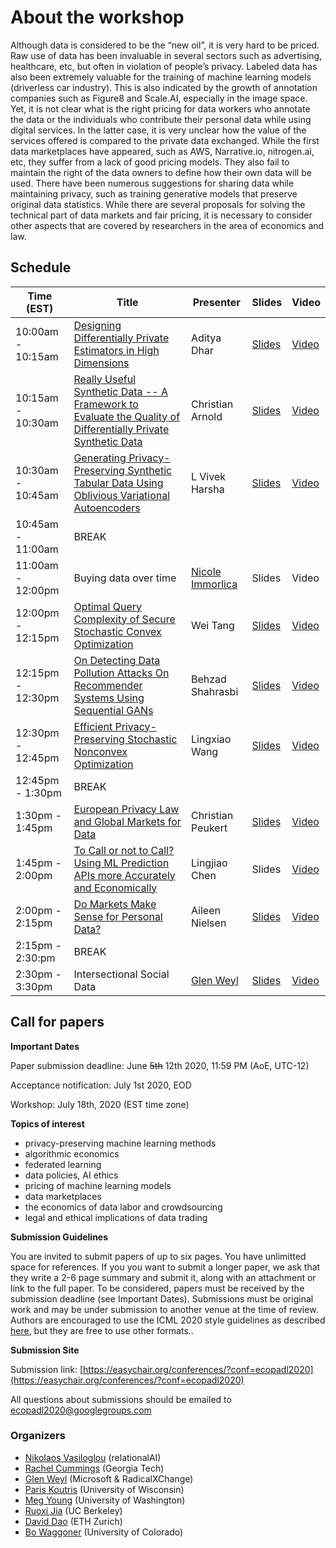 
# About the workshop #

Although data is considered to be the “new oil”, it is very hard to be priced. Raw use of data has been invaluable in several sectors such as advertising, healthcare, etc, but often in violation of people’s privacy. Labeled data has also been extremely valuable for the training of machine learning models (driverless car industry). This is also indicated by the growth of annotation companies such as Figure8 and Scale.AI, especially in the image space. Yet, it is not clear what is the right pricing for data workers who annotate the data or the individuals who contribute their personal data while using digital services. In the latter case, it is very unclear how the value of the services offered is compared to the private data exchanged.  While the first data marketplaces have appeared, such as AWS, Narrative.io, nitrogen.ai, etc, they suffer from a lack of good pricing models. They also fail to maintain the right of the data owners to define how their own data will be used. There have been numerous suggestions for sharing data while maintaining privacy, such as training generative models that preserve original data statistics.
While there are several proposals for solving the technical part of data markets and fair pricing, it is necessary to consider other aspects that are covered by researchers in the area of economics and law. 

## Schedule ##

Time (EST)  | Title  | Presenter | Slides | Video |
----------- | ------ | --------- | ------ | ----- |
10:00am - 10:15am | [Designing Differentially Private Estimators in High Dimensions](https://drive.google.com/file/d/1cQhjxk96e0erVyo1ofOHDzpeh1OTgpyx/view?usp=sharing) | 	Aditya Dhar | [Slides](https://drive.google.com/file/d/1F5CBS5lnjLIkNfju2LZ-s_kl0Lnw39P8/view?usp=sharing) | [Video](https://drive.google.com/file/d/17lgvSk9D6awYRzSbhuhaKo8-7hiI10WG/view?usp=sharing)|
10:15am - 10:30am | [Really Useful Synthetic Data -- A Framework to Evaluate the Quality of Differentially Private Synthetic Data](https://drive.google.com/file/d/1dwUptJjiWfKtEx2NZmEjz38GGR6UIbXH/view?usp=sharing) | 	Christian Arnold | [Slides](https://drive.google.com/file/d/1IN4vmr1qEeGHc1HAlPLtHdG1sKSxH7U3/view?usp=sharing) | [Video](https://drive.google.com/file/d/1IB7J1IM6LdQDjBcVQq-30R3OZqtchv7c/view?usp=sharing)|
10:30am - 10:45am |	[Generating Privacy-Preserving Synthetic Tabular Data Using Oblivious Variational Autoencoders](https://drive.google.com/file/d/1R6S59Nr0saOZuhr_mrk-_6DvZeOZ7Xdz/view?usp=sharing)  |	L Vivek Harsha | [Slides](https://drive.google.com/file/d/1NkBlmopsOBrdr9hEY74rsPXmvm1YLM-a/view?usp=sharing) | [Video](https://drive.google.com/file/d/1-8HPBkEsQNLt2maImxhqgpM0d2lH1BMM/view?usp=sharing) |
10:45am - 11:00am | BREAK |
11:00am - 12:00pm |   Buying data over time  | [Nicole Immorlica](http://www.immorlica.com/) | Slides | Video |
12:00pm - 12:15pm   | [Optimal Query Complexity of Secure Stochastic Convex Optimization](https://drive.google.com/file/d/16ZQbfEawSpy2Zr_rCPDw5tDdWyB5K7c9/view?usp=sharing)  | Wei Tang | [Slides](https://drive.google.com/file/d/11jaDtYRqUkcpQ6QnxWTqVTBKmcGEpRTA/view?usp=sharing) | [Video](https://drive.google.com/file/d/1hWo0UKmMwl5hy_uqNOgUlVDEhKI5iKSP/view?usp=sharing) | 
12:15pm - 12:30pm | [On Detecting Data Pollution Attacks On Recommender Systems Using Sequential GANs](https://drive.google.com/file/d/1b9iJHLq4g-aCRqdGocnqdx0x7p0TzPXE/view?usp=sharing) | Behzad Shahrasbi | [Slides](https://drive.google.com/file/d/1eCQch-mRDUWAz5X0rA5z7Usau9IP_3hZ/view?usp=sharing) | [Video](https://drive.google.com/file/d/1di4RAGC9PR_hejJK3N8UMrwr_ZqyaRTy/view?usp=sharing) |
12:30pm - 12:45pm | 	[Efficient Privacy-Preserving Stochastic Nonconvex Optimization](https://drive.google.com/file/d/1FfGuUOnVgCCOUsBh80_jj67FW9A4HrVt/view?usp=sharing) | 	Lingxiao Wang | [Slides](https://drive.google.com/file/d/15SHSW27YFDr7lo5V7pdLseSFuyfNXO7D/view?usp=sharing) | [Video](https://drive.google.com/file/d/1zH9z14p9aZN8oqySgOg77NEVaFpMLuZg/view?usp=sharing)|
12:45pm - 1:30pm  | BREAK |
1:30pm - 1:45pm   | [European Privacy Law and Global Markets for Data](https://drive.google.com/file/d/1xNg6w_RbTVk5rdkW9obbYMUBa74sio4c/view?usp=sharing) | Christian Peukert | [Slides](https://drive.google.com/file/d/1VNLhw4hudcAzdlY768qFOsEVp64aj3kr/view?usp=sharing) | [Video](https://drive.google.com/file/d/1ntKiRoA5MVhKyj5ahqLJkH-0l10i2qAo/view?usp=sharing) |
1:45pm - 2:00pm   | [To Call or not to Call? Using ML Prediction APIs more Accurately and Economically](https://drive.google.com/file/d/1fmCr50IvAMPOMGLwUMZkDzvywEzcsSlW/view?usp=sharing) | Lingjiao Chen | Slides | [Video](https://drive.google.com/file/d/1oOJ9Tu7HEfh5XzdzLcNe7c6Z_Asm_8gG/view?usp=sharing) |
2:00pm - 2:15pm | [Do Markets Make Sense for Personal Data?](https://drive.google.com/file/d/1JzbPrvW9ELfkATS3DiaAzWkCf6fLDFqx/view?usp=sharing)  | Aileen Nielsen | [Slides](https://drive.google.com/file/d/1OQQnNBDDVqKhr_ZHRoRYXCgDizSGEqeR/view?usp=sharing) | [Video](https://drive.google.com/file/d/1dcgr7JwWOjkv3nmDGh4bSUUauW4mmO0M/view?usp=sharing) |
2:15pm - 2:30:pm | BREAK| 
2:30pm - 3:30pm | Intersectional Social Data | [Glen Weyl](http://glenweyl.com/) | [Slides](https://drive.google.com/file/d/1n2EivlulQvKPVbxAuit51M0GgZvpeERs/view?usp=sharing) | [Video](https://drive.google.com/file/d/1ytiGdbcTRk91JCN1WKHGWdyA8dNiltdC/view?usp=sharing) |

## Call for papers ##

**Important Dates**

Paper submission deadline: June ~~5th~~ 12th 2020, 11:59 PM (AoE, UTC-12)

Acceptance notification: July 1st 2020, EOD

Workshop: July 18th, 2020 (EST time zone)
 
**Topics of interest** 

- privacy-preserving machine learning methods
- algorithmic economics
- federated learning
- data policies, AI ethics
- pricing of machine learning models 
- data marketplaces
- the economics of data labor and crowdsourcing
- legal and ethical implications of data trading

**Submission Guidelines**

You are invited to submit papers of up to six pages. You have unlimitted space for references. If you you want to submit a longer paper, we ask that they write a 2-6 page summary and submit it, along with an attachment or link to the full paper.  To be considered, papers must be received by the submission deadline (see Important Dates). Submissions must be original work and may be under submission to another venue at the time of review. Authors are encouraged to use the ICML 2020 style guidelines as described [here](https://icml.cc/Conferences/2020/StyleAuthorInstructions), but they are free to use other formats.. 

**Submission Site**

Submission link: [https://easychair.org/conferences/?conf=ecopadl2020](https://easychair.org/conferences/?conf=ecopadl2020)

All questions about submissions should be emailed to [ecopadl2020@googlegroups.com](mailto:ecopadl2020@googlegroups.com)


### Organizers ####
- [Nikolaos Vasiloglou](https://www.linkedin.com/in/vasiloglou) (relationalAI)
- [Rachel Cummings](https://pwp.gatech.edu/rachel-cummings/) 	(Georgia Tech)
- [Glen Weyl](http://glenweyl.com/)	(Microsoft & RadicalXChange)
- [Paris Koutris](http://pages.cs.wisc.edu/~paris/)  (University of Wisconsin)  		
- [Meg Young](https://ischool.uw.edu/people/phd/profile/megyoung)	(University of Washington)
- [Ruoxi Jia](https://ruoxijia.github.io/) (UC Berkeley)
- [David Dao](https://daviddao.org/) (ETH Zurich)	
- [Bo Waggoner](https://www.bowaggoner.com/)	(University of Colorado)	



